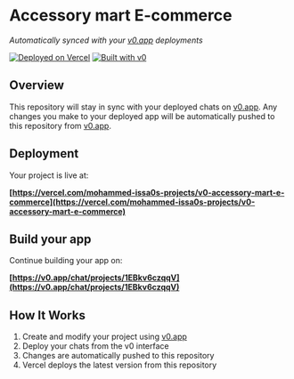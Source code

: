 # Accessory mart E-commerce

*Automatically synced with your [v0.app](https://v0.app) deployments*

[![Deployed on Vercel](https://img.shields.io/badge/Deployed%20on-Vercel-black?style=for-the-badge&logo=vercel)](https://vercel.com/mohammed-issa0s-projects/v0-accessory-mart-e-commerce)
[![Built with v0](https://img.shields.io/badge/Built%20with-v0.app-black?style=for-the-badge)](https://v0.app/chat/projects/1EBkv6czqqV)

## Overview

This repository will stay in sync with your deployed chats on [v0.app](https://v0.app).
Any changes you make to your deployed app will be automatically pushed to this repository from [v0.app](https://v0.app).

## Deployment

Your project is live at:

**[https://vercel.com/mohammed-issa0s-projects/v0-accessory-mart-e-commerce](https://vercel.com/mohammed-issa0s-projects/v0-accessory-mart-e-commerce)**

## Build your app

Continue building your app on:

**[https://v0.app/chat/projects/1EBkv6czqqV](https://v0.app/chat/projects/1EBkv6czqqV)**

## How It Works

1. Create and modify your project using [v0.app](https://v0.app)
2. Deploy your chats from the v0 interface
3. Changes are automatically pushed to this repository
4. Vercel deploys the latest version from this repository
